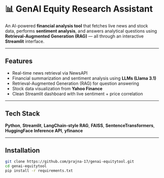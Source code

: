 # 📊 GenAI Equity Research Assistant

An AI-powered **financial analysis tool** that fetches live news and stock data, performs **sentiment analysis**, and answers analytical questions using **Retrieval-Augmented Generation (RAG)** — all through an interactive **Streamlit** interface.

---

## Features

- Real-time news retrieval via NewsAPI
- Financial summarization and sentiment analysis using **LLMs (Llama 3.1)**
- Retrieval-Augmented Generation (RAG) for question answering
- Stock data visualization from **Yahoo Finance**
- Clean Streamlit dashboard with live sentiment + price correlation

---

## Tech Stack

**Python**, **Streamlit**, **LangChain-style RAG**, **FAISS**, **SentenceTransformers**, **HuggingFace Inference API**, **yfinance**

---

## Installation

```bash
git clone https://github.com/prajna-17/genai-equitytool.git
cd genai-equitytool
pip install -r requirements.txt
```
